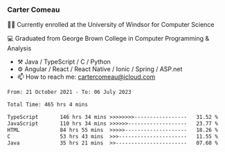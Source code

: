 ### Carter Comeau

🙋‍♂️ Currently enrolled at the University of Windsor for Computer Science

💻 Graduated from George Brown College in Computer Programming & Analysis

- ⚒️ Java / TypeScript / C / Python
- ⚙️ Angular / React / React Native / Ionic / Spring / ASP.net
- 📫 How to reach me: cartercomeau@icloud.com

<!--START_SECTION:waka-->

```txt
From: 21 October 2021 - To: 06 July 2023

Total Time: 465 hrs 4 mins

TypeScript       146 hrs 34 mins >>>>>>>>-----------------   31.52 %
JavaScript       110 hrs 34 mins >>>>>>-------------------   23.77 %
HTML             84 hrs 55 mins  >>>>>--------------------   18.26 %
C                53 hrs 43 mins  >>>----------------------   11.55 %
Java             35 hrs 21 mins  >>-----------------------   07.60 %
```

<!--END_SECTION:waka-->
